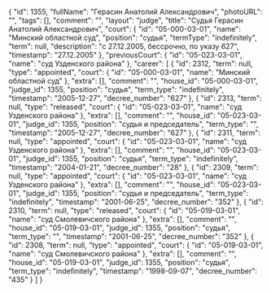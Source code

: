 {
    "id": 1355,
    "fullName": "Герасин Анатолий Александрович",
    "photoURL": "",
    "tags": [],
    "comment": "",
    "layout": "judge",
    "title": "Судья Герасин Анатолий Александрович",
    "court": {
        "id": "05-000-03-01",
        "name": "Минский областной суд",
        "position": "судья",
        "termType": "indefinitely",
        "term": null,
        "description": "c 27.12.2005, бессрочно, по указу 627",
        "timestamp": "27.12.2005"
    },
    "previousCourt": {
        "id": "05-023-03-01",
        "name": "суд Узденского района"
    },
    "career": [
        {
            "id": 2312,
            "term": null,
            "type": "appointed",
            "court": {
                "id": "05-000-03-01",
                "name": "Минский областной суд"
            },
            "extra": [],
            "comment": "",
            "house_id": "05-000-03-01",
            "judge_id": 1355,
            "position": "судья",
            "term_type": "indefinitely",
            "timestamp": "2005-12-27",
            "decree_number": "627"
        },
        {
            "id": 2313,
            "term": null,
            "type": "released",
            "court": {
                "id": "05-023-03-01",
                "name": "суд Узденского района"
            },
            "extra": [],
            "comment": "",
            "house_id": "05-023-03-01",
            "judge_id": 1355,
            "position": "судья и председатель",
            "term_type": "",
            "timestamp": "2005-12-27",
            "decree_number": "627"
        },
        {
            "id": 2311,
            "term": null,
            "type": "appointed",
            "court": {
                "id": "05-023-03-01",
                "name": "суд Узденского района"
            },
            "extra": [],
            "comment": "",
            "house_id": "05-023-03-01",
            "judge_id": 1355,
            "position": "судья",
            "term_type": "indefinitely",
            "timestamp": "2004-01-21",
            "decree_number": "28"
        },
        {
            "id": 2309,
            "term": null,
            "type": "appointed",
            "court": {
                "id": "05-023-03-01",
                "name": "суд Узденского района"
            },
            "extra": [],
            "comment": "",
            "house_id": "05-023-03-01",
            "judge_id": 1355,
            "position": "судья и председатель",
            "term_type": "indefinitely",
            "timestamp": "2001-06-25",
            "decree_number": "352"
        },
        {
            "id": 2310,
            "term": null,
            "type": "released",
            "court": {
                "id": "05-019-03-01",
                "name": "суд Смолевичского района"
            },
            "extra": [],
            "comment": "",
            "house_id": "05-019-03-01",
            "judge_id": 1355,
            "position": "судья",
            "term_type": "",
            "timestamp": "2001-06-25",
            "decree_number": "352"
        },
        {
            "id": 2308,
            "term": null,
            "type": "appointed",
            "court": {
                "id": "05-019-03-01",
                "name": "суд Смолевичского района"
            },
            "extra": [],
            "comment": "",
            "house_id": "05-019-03-01",
            "judge_id": 1355,
            "position": "судья",
            "term_type": "indefinitely",
            "timestamp": "1998-09-07",
            "decree_number": "435"
        }
    ]
}
